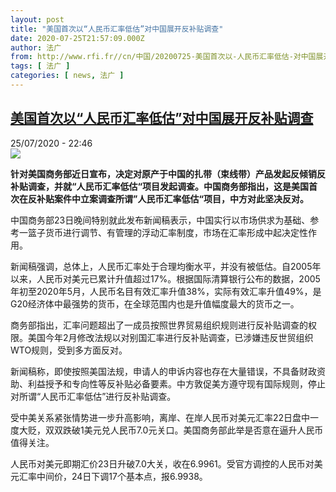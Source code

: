 ```yaml
---
layout: post
title: "美国首次以“人民币汇率低估”对中国展开反补贴调查"
date: 2020-07-25T21:57:09.000Z
author: 法广
from: http://www.rfi.fr//cn/中国/20200725-美国首次以-人民币汇率低估-对中国展开反补贴调查
tags: [ 法广 ]
categories: [ news, 法广 ]
---
```

<!--1595714229000-->
[美国首次以“人民币汇率低估”对中国展开反补贴调查](http://www.rfi.fr//cn/%E4%B8%AD%E5%9B%BD/20200725-%E7%BE%8E%E5%9B%BD%E9%A6%96%E6%AC%A1%E4%BB%A5-%E4%BA%BA%E6%B0%91%E5%B8%81%E6%B1%87%E7%8E%87%E4%BD%8E%E4%BC%B0-%E5%AF%B9%E4%B8%AD%E5%9B%BD%E5%B1%95%E5%BC%80%E5%8F%8D%E8%A1%A5%E8%B4%B4%E8%B0%83%E6%9F%A5)
------

<div>
<div>25/07/2020 - 22:46</div><img src="https://s.rfi.fr/media/display/aab734ee-c6e5-11ea-996f-005056a98db9/w:310/p:16x9/1854.jpg_wh300.jpg"><p><strong>针对美国商务部近日宣布，决定对原产于中国的扎带（束线带）产品发起反倾销反补贴调查，并就“人民币汇率低估“项目发起调查。中国商务部指出，这是美国首次在反补贴案件中立案调查所谓”人民币汇率低估“项目，中方对此坚决反对。</strong></p><div class="t-content__body u-clearfix"><div class="m-interstitial"></div><p>中国商务部23日晚间特别就此发布新闻稿表示，中国实行以市场供求为基础、参考一篮子货币进行调节、有管理的浮动汇率制度，市场在汇率形成中起决定性作用。</p><p>新闻稿强调，总体上，人民币汇率处于合理均衡水平，并没有被低估。自2005年以来，人民币对美元已累计升值超过17%。根据国际清算银行公布的数据，2005年初至2020年5月，人民币名目有效汇率升值38%，实际有效汇率升值49%，是G20经济体中最强势的货币，在全球范围内也是升值幅度最大的货币之一。</p><p>商务部指出，汇率问题超出了一成员按照世界贸易组织规则进行反补贴调查的权限。美国今年2月修改法规以对别国汇率进行反补贴调查，已涉嫌违反世贸组织WTO规则，受到多方面反对。</p><p>新闻稿称，即使按照美国法规，申请人的申诉内容也存在大量错误，不具备财政资助、利益授予和专向性等反补贴必备要素。中方敦促美方遵守现有国际规则，停止对所谓“人民币汇率低估”进行反补贴调查。</p><p>受中美关系紧张情势进一步升高影响，离岸、在岸人民币对美元汇率22日盘中一度大贬，双双跌破1美元兑人民币7.0元关口。美国商务部此举是否意在逼升人民币值得关注。</p><p>人民币对美元即期汇价23日升破7.0大关，收在6.9961。受官方调控的人民币对美元汇率中间价，24日下调17个基本点，报6.9938。</p><div class="o-self-promo o-self-promo--nl o-self-promo--hidden" data-selfpromo-newsletter></div><div class="o-self-promo o-self-promo--app o-self-promo--hidden" data-selfpromo-app></div></div>
</div>
